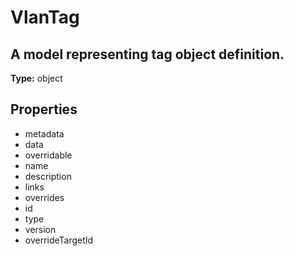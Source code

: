 # VlanTag

## A model representing tag object definition.

**Type:** object

## Properties
* metadata
* data
* overridable
* name
* description
* links
* overrides
* id
* type
* version
* overrideTargetId
